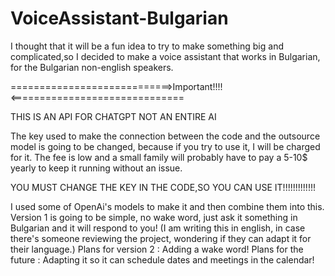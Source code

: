 # VoiceAssistant-Bulgarian
I thought that it will be a fun idea to try to make something big and complicated,so I decided to make a voice assistant that works in Bulgarian, for the Bulgarian non-english speakers.

============================>Important!!!!<==============================

THIS IS AN API FOR CHATGPT NOT AN ENTIRE AI

The key used to make the connection between the code and the outsource model is going to be changed, because if you try to use it, I will be charged for it. The fee is low and a small family will probably have to pay a 5-10$ yearly to keep it running without an issue.

YOU MUST CHANGE THE KEY IN THE CODE,SO YOU CAN USE IT!!!!!!!!!!!!!

I used some of OpenAi's models to make it and then combine them into this. 
Version 1 is going to be simple, no wake word, just ask it something in Bulgarian and it will respond to you!
(I am writing this in english, in case there's someone reviewing the project, wondering if they can adapt it for their language.)
Plans for version 2 : Adding a wake word! 
Plans for the future : Adapting it so it can schedule dates and meetings in the calendar! 

